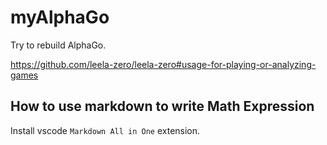 # myAlphaGo
Try to rebuild AlphaGo.


https://github.com/leela-zero/leela-zero#usage-for-playing-or-analyzing-games

## How to use markdown to write Math Expression
Install vscode `Markdown All in One` extension.

